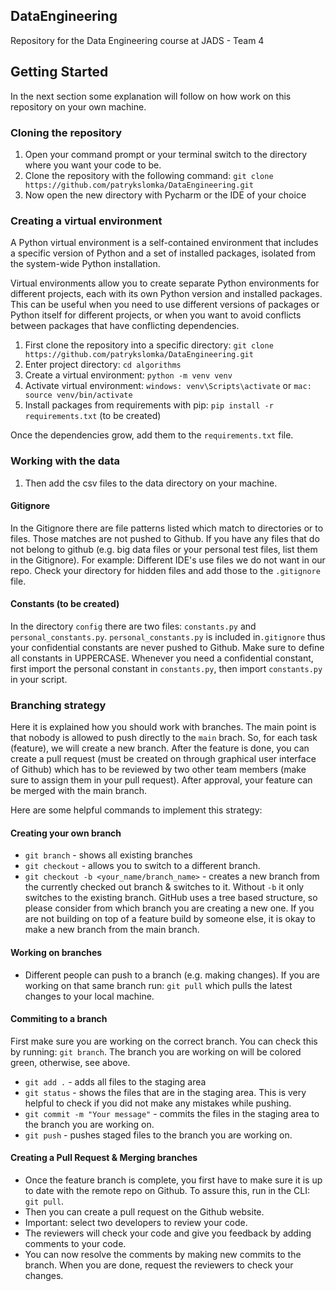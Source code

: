 ## DataEngineering
Repository for the Data Engineering course at JADS - Team 4

## Getting Started

In the next section some explanation will follow on how work on this repository on your own machine.

### Cloning the repository

1. Open your command prompt or your terminal switch to the directory where you want your code to be.
2. Clone the repository with the following command: `git clone https://github.com/patrykslomka/DataEngineering.git`
3. Now open the new directory with Pycharm or the IDE of your choice

### Creating a virtual environment

A Python virtual environment is a self-contained environment that includes a specific version of Python and a set of
installed packages, isolated from the system-wide Python installation.

Virtual environments allow you to create separate Python environments for different projects, each with its own Python
version and installed packages. This can be useful when you need to use different versions of packages or Python itself
for different projects, or when you want to avoid conflicts between packages that have conflicting dependencies.

1. First clone the repository into a specific directory: `git clone https://github.com/patrykslomka/DataEngineering.git`
2. Enter project directory: `cd algorithms`
3. Create a virtual environment: `python -m venv venv`
4. Activate virtual environment: `windows: venv\Scripts\activate` or `mac: source venv/bin/activate`
5. Install packages from requirements with pip: `pip install -r requirements.txt` (to be created)

Once the dependencies grow, add them to the `requirements.txt` file.

### Working with the data

1. Then add the csv files to the data directory on your machine.

#### Gitignore

In the Gitignore there are file patterns listed which match to directories or to files. Those matches are not pushed to
Github. If you have any files that do not belong to github (e.g. big data files or your personal test files, list them
in the Gitignore). For example: Different IDE's use files we do not want in our repo. Check your directory for hidden
files and add those to the `.gitignore` file.

#### Constants (to be created)

In the directory `config` there are two files: `constants.py` and `personal_constants.py`.  `personal_constants.py` is
included in`.gitignore` thus your confidential constants
are never pushed to Github. Make sure to define all constants in UPPERCASE. Whenever you need a confidential constant,
first import the personal constant in `constants.py`, then import `constants.py` in your script.

### Branching strategy

Here it is explained how you should work with branches. The main point is that nobody is allowed to push directly to the
`main` brach. So, for each task (feature), we will create a new branch. After the feature is done, you can create a pull
request (must be created on through graphical user interface of Github) which has to be reviewed by two other team members (make sure to assign them in your pull request). After approval, your feature can be merged with the main branch.

Here are some helpful commands to implement this strategy:

#### Creating your own branch

- `git branch` - shows all existing branches
- `git checkout` - allows you to switch to a different branch.
- `git checkout -b <your_name/branch_name>` - creates a new branch from the currently checked out branch & switches to it.
  Without `-b` it only switches to the existing branch. GitHub uses a tree based structure, so please consider from
  which branch you are creating a new one. If you are not building on top of a feature build by someone else, it is okay 
to make a new branch from the main branch.

#### Working on branches

- Different people can push to a branch (e.g. making changes). If you are working on that same branch run: `git pull`
  which pulls the latest changes to your local machine.

#### Commiting to a branch
First make sure you are working on the correct branch. You can check this by running: `git branch`. The branch you
are working on will be colored green, otherwise, see above.
- `git add .` - adds all files to the staging area
- `git status` - shows the files that are in the staging area. This is very helpful to check if you did not make any
  mistakes while pushing.
- `git commit -m "Your message"` - commits the files in the staging area to the branch you are working on.
- `git push` - pushes staged files to the branch you are working on.

#### Creating a Pull Request & Merging branches

- Once the feature branch is complete, you first have to make sure it is up to date with the remote repo on Github. To
  assure this, run in the CLI: `git pull`.
- Then you can create a pull request on the Github website.
- Important: select two developers to review your code.
- The reviewers will check your code and give you feedback by adding comments to your code.
- You can now resolve the comments by making new commits to the branch. When you are done, request the reviewers to
check your changes.
